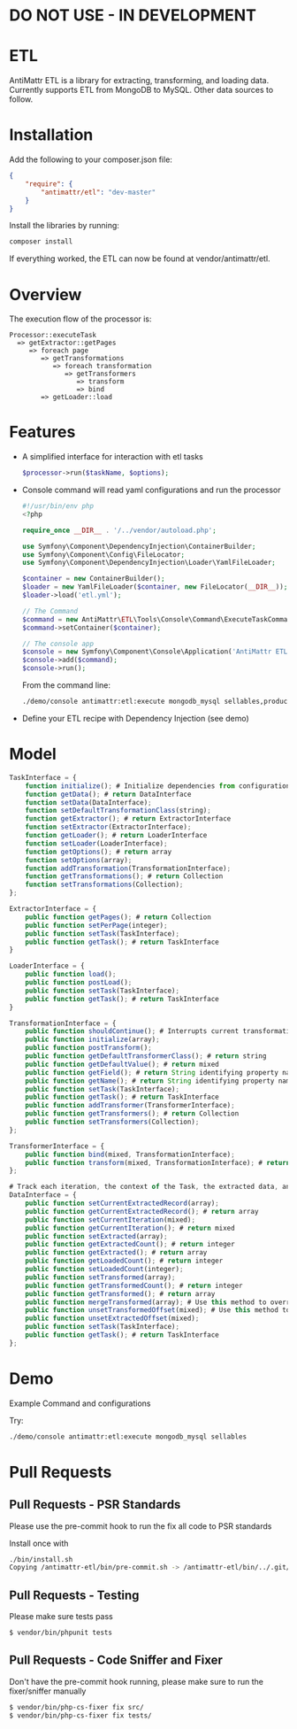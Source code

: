 # DO NOT USE - IN DEVELOPMENT

ETL
===

AntiMattr ETL is a library for extracting, transforming, and loading data. Currently supports ETL from MongoDB to MySQL. Other data sources to follow.

Installation
============

Add the following to your composer.json file:

```json
{
    "require": {
        "antimattr/etl": "dev-master"
    }
}
```

Install the libraries by running:

```bash
composer install
```

If everything worked, the ETL can now be found at vendor/antimattr/etl.

Overview
========

The execution flow of the processor is:

```text
Processor::executeTask
  => getExtractor::getPages
     => foreach page
        => getTransformations
           => foreach transformation
              => getTransformers
                 => transform
                 => bind
        => getLoader::load
```

Features
========

 * A simplified interface for interaction with etl tasks

   ```php
   $processor->run($taskName, $options);
   ```

 * Console command will read yaml configurations and run the processor

    ```php
    #!/usr/bin/env php
    <?php

    require_once __DIR__ . '/../vendor/autoload.php';

    use Symfony\Component\DependencyInjection\ContainerBuilder;
    use Symfony\Component\Config\FileLocator;
    use Symfony\Component\DependencyInjection\Loader\YamlFileLoader;

    $container = new ContainerBuilder();
    $loader = new YamlFileLoader($container, new FileLocator(__DIR__));
    $loader->load('etl.yml');

    // The Command
    $command = new AntiMattr\ETL\Tools\Console\Command\ExecuteTaskCommand();
    $command->setContainer($container);

    // The console app
    $console = new Symfony\Component\Console\Application('AntiMattr ETL', '1.0');
    $console->add($command);
    $console->run();
    ```

    From the command line:

    ```bash
    ./demo/console antimattr:etl:execute mongodb_mysql sellables,products,suppliers
    ```

 * Define your ETL recipe with Dependency Injection (see demo)

Model
=====

```javascript
TaskInterface = {
    function initialize(); # Initialize dependencies from configuration array
    function getData(); # return DataInterface
    function setData(DataInterface);
    function setDefaultTransformationClass(string);
    function getExtractor(); # return ExtractorInterface
    function setExtractor(ExtractorInterface);
    function getLoader(); # return LoaderInterface
    function setLoader(LoaderInterface);
    function getOptions(); # return array
    function setOptions(array);
    function addTransformation(TransformationInterface);
    function getTransformations(); # return Collection
    function setTransformations(Collection);
};

ExtractorInterface = {
    public function getPages(); # return Collection
    public function setPerPage(integer);
    public function setTask(TaskInterface);
    public function getTask(); # return TaskInterface
}

LoaderInterface = {
    public function load();
    public function postLoad();
    public function setTask(TaskInterface);
    public function getTask(); # return TaskInterface
}

TransformationInterface = {
    public function shouldContinue(); # Interrupts current transformation when TransformationContinueException is thrown
    public function initialize(array);
    public function postTransform();
    public function getDefaultTransformerClass(); # return string
    public function getDefaultValue(); # return mixed
    public function getField(); # return String identifying property name from data extract
    public function getName(); # return String identifying property name for data load
    public function setTask(TaskInterface);
    public function getTask(); # return TaskInterface
    public function addTransformer(TransformerInterface);
    public function getTransformers(); # return Collection
    public function setTransformers(Collection);
};

TransformerInterface = {
    public function bind(mixed, TransformationInterface);
    public function transform(mixed, TransformationInterface); # return mixed
};

# Track each iteration, the context of the Task, the extracted data, and the transformed data
DataInterface = {
    public function setCurrentExtractedRecord(array);
    public function getCurrentExtractedRecord(); # return array
    public function setCurrentIteration(mixed);
    public function getCurrentIteration(); # return mixed
    public function setExtracted(array);
    public function getExtractedCount(); # return integer
    public function getExtracted(); # return array
    public function getLoadedCount(); # return integer
    public function setLoadedCount(integer);
    public function setTransformed(array);
    public function getTransformedCount(); # return integer
    public function getTransformed(); # return array
    public function mergeTransformed(array); # Use this method to override a previously transformed iteration
    public function unsetTransformedOffset(mixed); # Use this method to remove a previously transformed iteration
    public function unsetExtractedOffset(mixed);
    public function setTask(TaskInterface);
    public function getTask(); # return TaskInterface
};
```

Demo
====

Example Command and configurations

Try:

```bash
./demo/console antimattr:etl:execute mongodb_mysql sellables
```

Pull Requests
=============

Pull Requests - PSR Standards
-----------------------------

Please use the pre-commit hook to run the fix all code to PSR standards

Install once with

```bash
./bin/install.sh
Copying /antimattr-etl/bin/pre-commit.sh -> /antimattr-etl/bin/../.git/hooks/pre-commit
```

Pull Requests - Testing
-----------------------

Please make sure tests pass

```bash
$ vendor/bin/phpunit tests
```

Pull Requests - Code Sniffer and Fixer
--------------------------------------

Don't have the pre-commit hook running, please make sure to run the fixer/sniffer manually

```bash
$ vendor/bin/php-cs-fixer fix src/
$ vendor/bin/php-cs-fixer fix tests/
